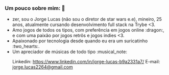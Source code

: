 ### Um pouco sobre mim: 👋

<ul><li>zer, sou o Jorge Lucas (não sou o diretor de star wars e.e), mineiro, 25 anos, atualmente cursando desenvolvimento full stack na Trybe <3.</li>
<li>Amo jogos de todos os tipos, com preferência em jogos online :dragon:, e com uma paixão por jogos retrôs e jogos indies <3.</li>
<li>Apaixonado por tecnologia desde quando eu era um suricatinho :two_hearts:.</li>
  <li>Um apreciador de músicas de todo tipo :musical_note: </li>

Linkedin: https://www.linkedin.com/in/jorge-lucas-b9a2331a7/
E-mail: jorge.lucas2264@gmail.com
